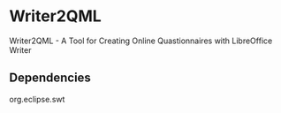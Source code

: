 # Writer2QML
Writer2QML - A Tool for Creating Online Quastionnaires with LibreOffice Writer

## Dependencies
org.eclipse.swt